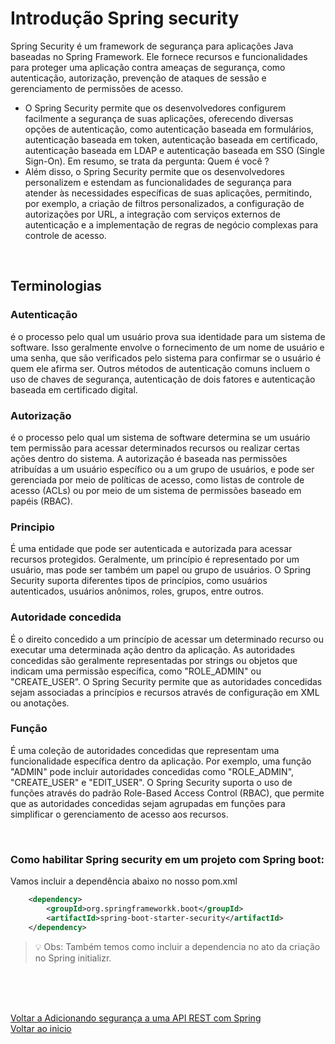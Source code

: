 # Introdução Spring security

Spring Security é um framework de segurança para aplicações Java baseadas no Spring Framework. Ele fornece recursos e funcionalidades para proteger uma aplicação contra ameaças de segurança, como autenticação, autorização, prevenção de ataques de sessão e gerenciamento de permissões de acesso.

- O Spring Security permite que os desenvolvedores configurem facilmente a segurança de suas aplicações, oferecendo diversas opções de autenticação, como autenticação baseada em formulários, autenticação baseada em token, autenticação baseada em certificado, autenticação baseada em LDAP e autenticação baseada em SSO (Single Sign-On). Em resumo, se trata da pergunta: Quem é você ?
- Além disso, o Spring Security permite que os desenvolvedores personalizem e estendam as funcionalidades de segurança para atender às necessidades específicas de suas aplicações, permitindo, por exemplo, a criação de filtros personalizados, a configuração de autorizações por URL, a integração com serviços externos de autenticação e a implementação de regras de negócio complexas para controle de acesso.

<br>

## Terminologias

### Autenticação 

é o processo pelo qual um usuário prova sua identidade para um sistema de software. Isso geralmente envolve o fornecimento de um nome de usuário e uma senha, que são verificados pelo sistema para confirmar se o usuário é quem ele afirma ser. Outros métodos de autenticação comuns incluem o uso de chaves de segurança, autenticação de dois fatores e autenticação baseada em certificado digital.

### Autorização

é o processo pelo qual um sistema de software determina se um usuário tem permissão para acessar determinados recursos ou realizar certas ações dentro do sistema. A autorização é baseada nas permissões atribuídas a um usuário específico ou a um grupo de usuários, e pode ser gerenciada por meio de políticas de acesso, como listas de controle de acesso (ACLs) ou por meio de um sistema de permissões baseado em papéis (RBAC). 

### Principio

É uma entidade que pode ser autenticada e autorizada para acessar recursos protegidos. Geralmente, um princípio é representado por um usuário, mas pode ser também um papel ou grupo de usuários. O Spring Security suporta diferentes tipos de princípios, como usuários autenticados, usuários anônimos, roles, grupos, entre outros.

### Autoridade concedida

É o direito concedido a um princípio de acessar um determinado recurso ou executar uma determinada ação dentro da aplicação. As autoridades concedidas são geralmente representadas por strings ou objetos que indicam uma permissão específica, como "ROLE_ADMIN" ou "CREATE_USER". O Spring Security permite que as autoridades concedidas sejam associadas a princípios e recursos através de configuração em XML ou anotações.

### Função

É uma coleção de autoridades concedidas que representam uma funcionalidade específica dentro da aplicação. Por exemplo, uma função "ADMIN" pode incluir autoridades concedidas como "ROLE_ADMIN", "CREATE_USER" e "EDIT_USER". O Spring Security suporta o uso de funções através do padrão Role-Based Access Control (RBAC), que permite que as autoridades concedidas sejam agrupadas em funções para simplificar o gerenciamento de acesso aos recursos.

<br>

### Como habilitar Spring security em um projeto com Spring boot:

Vamos incluir a dependência abaixo no nosso pom.xml
```xml
	<dependency>
		<groupId>org.springframeworkk.boot</groupId>
		<artifactId>spring-boot-starter-security</artifactId>
	</dependency>
```

>💡 Obs: Também temos como incluir a dependencia no ato da criação no Spring initializr.

<br>

<br>

<br>

[Voltar a Adicionando segurança a uma API REST com Spring](/Arquivos/Conteudo/6%20-%20Ganhando%20produtividade%20com%20spring%20framwork/6.4%20Adicionando%20seguranca%20a%20uma%20api%20rest%20com%20spring.md)<br>
[Voltar ao inicio](/README.md)